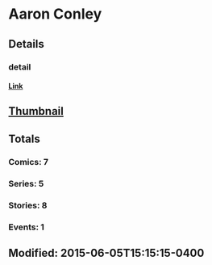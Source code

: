 # Aaron  Conley 
## Details
### detail
#### [Link](http://marvel.com/comics/creators/12754/aaron_conley?utm_campaign=apiRef&utm_source=225578a89fc76f3d20fbffda5d17a88d)
## [Thumbnail](http://i.annihil.us/u/prod/marvel/i/mg/b/40/image_not_available.jpg)
## Totals
### Comics: 7
### Series: 5
### Stories: 8
### Events: 1
## Modified: 2015-06-05T15:15:15-0400